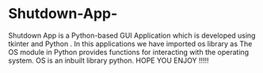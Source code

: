 # Shutdown-App-
Shutdown App is a Python-based GUI Application which is developed using tkinter and Python . In this applications we have imported os library as The OS module in Python provides functions for interacting with the operating system. OS is an inbuilt library python. HOPE YOU ENJOY !!!!!
